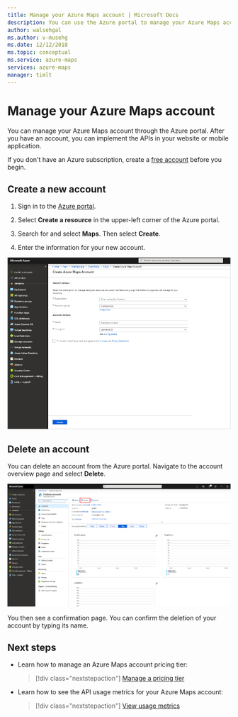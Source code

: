 ```yaml
---
title: Manage your Azure Maps account | Microsoft Docs 
description: You can use the Azure portal to manage your Azure Maps account.
author: walsehgal
ms.author: v-musehg
ms.date: 12/12/2018
ms.topic: conceptual
ms.service: azure-maps
services: azure-maps
manager: timlt
---
```


# Manage your Azure Maps account

You can manage your Azure Maps account through the Azure portal. After you have an account, you can implement the APIs in your website or mobile application.

If you don't have an Azure subscription, create a [free account](https://azure.microsoft.com/free/?WT.mc_id=A261C142F) before you begin.

## Create a new account

1. Sign in to the [Azure portal](https://portal.azure.com).

2. Select **Create a resource** in the upper-left corner of the Azure portal.

3. Search for and select **Maps**. Then select **Create**.

4. Enter the information for your new account.

![Enter account information in the portal](./media/how-to-manage-account-keys/new-account-portal.png)

## Delete an account

You can delete an account from the Azure portal. Navigate to the account overview page and select **Delete**.

![Delete your account in the portal](./media/how-to-manage-account-keys/account-delete-portal.png)

You then see a confirmation page. You can confirm the deletion of your account by typing its name.

## Next steps

* Learn how to manage an Azure Maps account pricing tier:
    > [!div class="nextstepaction"]	
    > [Manage a pricing tier](./how-to-manage-pricing-tier.md)

* Learn how to see the API usage metrics for your Azure Maps account:
    > [!div class="nextstepaction"]	
    > [View usage metrics](./how-to-view-api-usage.md)
